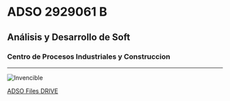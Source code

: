 # ADSO 2929061 B

## Análisis y Desarrollo de Soft 

### Centro de Procesos Industriales y Construccion

___

![Invencible](https://tinyurl.com/3cckkthc)

[ADSO Files DRIVE](https://tinyurl.com/wnkk334u)

